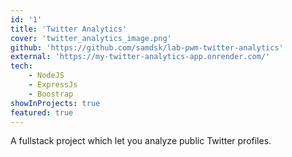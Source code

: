 ```yaml
---
id: '1'
title: 'Twitter Analytics'
cover: 'twitter_analytics_image.png'
github: 'https://github.com/samdsk/lab-pwm-twitter-analytics'
external: 'https://my-twitter-analytics-app.onrender.com/'
tech:
    - NodeJS
    - ExpressJs
    - Boostrap
showInProjects: true
featured: true
---
```

A fullstack project which let you analyze public Twitter profiles.